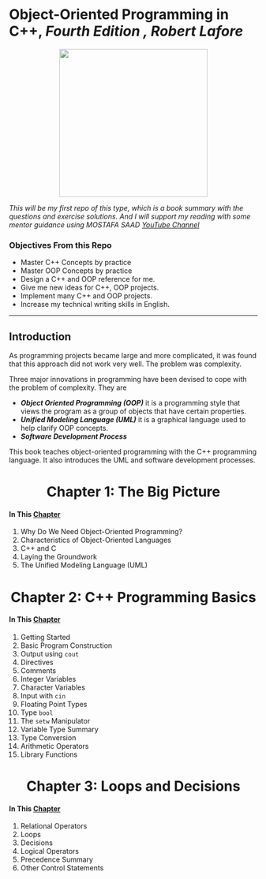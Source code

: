 # Object-Oriented Programming in C++, *Fourth Edition , Robert Lafore*

<p align="center"><img src="https://www.informit.com/ShowCover.aspx?isbn=0672323087" width ="300"> </p>

*This will be my first repo of this type, which is a book summary with the questions and exercise solutions. And I will support my reading with some mentor guidance using MOSTAFA SAAD [YouTube Channel](https://www.informit.com/ShowCover.aspx?isbn=0672323087)*

### Objectives From this Repo
- Master C++ Concepts by practice
- Master OOP Concepts by practice
- Design a C++ and OOP reference for me.
- Give me new ideas for C++, OOP projects.
- Implement many C++ and OOP projects.
- Increase my technical writing skills in English.

<hr>

## Introduction

As programming projects became large and more complicated, it was found that this approach did not work very well. The problem was complexity.

Three major innovations in programming have been devised to cope with the problem of complexity. They are
  - ***Object Oriented Programming (OOP)*** it is a programming style that views the program as a group of objects that have certain properties.
  - ***Unified Modeling Language (UML)*** it is a graphical language used to help clarify OOP concepts.
  - ***Software Development Process***

This book teaches object-oriented programming with the C++ programming language. It also introduces the UML and software development processes.

<h1 align="center"> Chapter 1: The Big Picture </h1>

#### In This [Chapter](Chapter%201/README.md)

1. Why Do We Need Object-Oriented Programming?
2. Characteristics of Object-Oriented Languages
3. C++ and C
4. Laying the Groundwork
5. The Unified Modeling Language (UML)


<h1 align="center"> Chapter 2: C++ Programming Basics </h1>

#### In This [Chapter](Chapter%202/README.md)

1. Getting Started
2. Basic Program Construction
3. Output using `cout`
4. Directives
5. Comments
6. Integer Variables
7. Character Variables
8. Input with `cin`
9. Floating Point Types
10. Type `bool`
11. The `setw` Manipulator
12. Variable Type Summary
13. Type Conversion
14. Arithmetic Operators
15. Library Functions


<h1 align="center"> Chapter 3: Loops and Decisions </h1>

#### In This [Chapter](Chapter%203/README.md)

1. Relational Operators
2. Loops
3. Decisions
4. Logical Operators
5. Precedence Summary
6. Other Control Statements